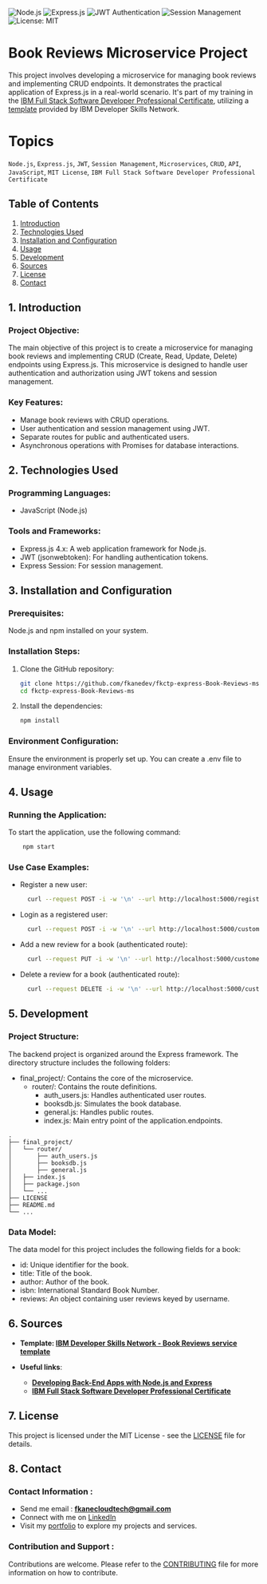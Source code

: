 ![Node.js](https://img.shields.io/badge/Node.js-v16.3.0-green.svg)
![Express.js](https://img.shields.io/badge/Express.js-v4.17.1-blue.svg)
![JWT Authentication](https://img.shields.io/badge/Authentication-JWT-brightgreen.svg)
![Session Management](https://img.shields.io/badge/Session%20Management-Express%20Session-blue.svg)
![License: MIT](https://img.shields.io/badge/License-MIT-yellow.svg)

# Book Reviews Microservice Project

This project involves developing a microservice for managing book reviews and implementing CRUD endpoints. It demonstrates the practical application of Express.js in a real-world scenario. It's part of my training in the [IBM Full Stack Software Developer Professional Certificate](https://www.coursera.org/professional-certificates/ibm-full-stack-cloud-developer), utilizing a [template](https://github.com/ibm-developer-skills-network/expressBookReviews) provided by IBM Developer Skills Network.

# Topics

`Node.js`, `Express.js`, `JWT`, `Session Management`, `Microservices`, `CRUD`, `API`, `JavaScript`, `MIT License`, `IBM Full Stack Software Developer Professional Certificate`

## Table of Contents
1. [Introduction](#introduction)
2. [Technologies Used](#technologies-used)
3. [Installation and Configuration](#installation-configuration)
4. [Usage](#usage)
5. [Development](#development)
6. [Sources](#sources)
7. [License](#license)
8. [Contact](#contact)

## 1. Introduction <a name="introduction"></a>

### Project Objective:
The main objective of this project is to create a microservice for managing book reviews and implementing CRUD (Create, Read, Update, Delete) endpoints using Express.js. This microservice is designed to handle user authentication and authorization using JWT tokens and session management.
### Key Features:
- Manage book reviews with CRUD operations.
- User authentication and session management using JWT.
- Separate routes for public and authenticated users.
- Asynchronous operations with Promises for database interactions.

## 2. Technologies Used <a name="technologies-used"></a>

### Programming Languages:
- JavaScript (Node.js)

### Tools and Frameworks:
- Express.js 4.x: A web application framework for Node.js.
- JWT (jsonwebtoken): For handling authentication tokens.
- Express Session: For session management.

## 3. Installation and Configuration <a name="installation-configuration"></a>

### Prerequisites:
Node.js and npm installed on your system.

### Installation Steps:
1. Clone the GitHub repository:
    ```bash
    git clone https://github.com/fkanedev/fkctp-express-Book-Reviews-ms
    cd fkctp-express-Book-Reviews-ms
    ```
2. Install the dependencies:
    ```bash
    npm install
    ```

### Environment Configuration:
Ensure the environment is properly set up. You can create a .env file to manage environment variables.

## 4. Usage <a name="usage"></a>

### Running the Application:
To start the application, use the following command:
```bash
    npm start
```

### Use Case Examples:
- Register a new user:
  ```bash
    curl --request POST -i -w '\n' --url http://localhost:5000/register --header 'Content-Type: application/json' --data '{"username":"user1","password":"password1"}'
  ```
- Login as a registered user:
  ```bash
    curl --request POST -i -w '\n' --url http://localhost:5000/customer/login --header 'Content-Type: application/json' --data '{"username":"user1","password":"password1"}'
  ```
- Add a new review for a book (authenticated route):
  ```bash
    curl --request PUT -i -w '\n' --url http://localhost:5000/customer/auth/review/978-0385474542 --header 'Content-Type: application/json' --header 'Authorization: Bearer <token>' --data '{"review":"Great book!"}'
  ```
- Delete a review for a book (authenticated route):
  ```bash
    curl --request DELETE -i -w '\n' --url http://localhost:5000/customer/auth/review/978-0385474542 --header 'Content-Type: application/json' --header 'Authorization: Bearer <token>'
  ```
## 5. Development <a name="development"></a>

### Project Structure:
The backend project is organized around the Express framework. The directory structure includes the following folders:

- final_project/: Contains the core of the microservice.
  - router/: Contains the route definitions.
    - auth_users.js: Handles authenticated user routes.
    - booksdb.js: Simulates the book database.
    - general.js: Handles public routes.
    - index.js: Main entry point of the application.endpoints.

```plaintext
.
├── final_project/
│   └── router/
│       ├── auth_users.js
│       ├── booksdb.js
│       ├── general.js
│   ├── index.js
│   ├── package.json
│   └── ...
├── LICENSE
├── README.md
└── ...
```
### Data Model:
The data model for this project includes the following fields for a book:

- id: Unique identifier for the book.
- title: Title of the book.
- author: Author of the book.
- isbn: International Standard Book Number.
- reviews: An object containing user reviews keyed by username.

## 6. Sources <a name="sources"></a>

- **Template: [IBM Developer Skills Network - Book Reviews service template](https://github.com/ibm-developer-skills-network/expressBookReviews)**

- **Useful links**:
  - **[Developing Back-End Apps with Node.js and Express](https://www.coursera.org/learn/developing-backend-apps-with-nodejs-and-express/home/week/4)**
  - **[IBM Full Stack Software Developer Professional Certificate](https://www.coursera.org/professional-certificates/ibm-full-stack-cloud-developer)**

## 7. License <a name="license"></a>

This project is licensed under the MIT License - see the [LICENSE](/LICENSE) file for details.

## 8. Contact <a name="contact"></a>

### Contact Information :

- Send me email : **fkanecloudtech@gmail.com**
- Connect with me on [LinkedIn](https://www.linkedin.com/in/fkanecloudtech/)
- Visit my [portfolio](https://fkanedev.github.io) to explore my projects and services.


### Contribution and Support :

Contributions are welcome. Please refer to the [CONTRIBUTING](/CONTRIBUTING) file for more information on how to contribute.
